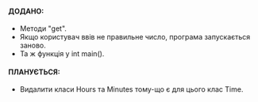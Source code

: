 #### ДОДАНО:
- Методи "get".
- Якщо користувач ввів не правильне число, програма запускається заново.
- Та ж функція у int main().
#### ПЛАНУЄТЬСЯ:
- Видалити класи Hours та Minutes тому-що є для цього клас Time.
